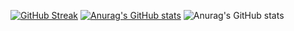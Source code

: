 [![GitHub Streak](https://streak-stats.demolab.com?user=Reem24R&theme=radical&hide_border=true)](https://git.io/streak-stats)
[![Anurag's GitHub stats](https://github-readme-stats.vercel.app/api?username=Reem24R)](https://github.com/Reem24R/github-readme-stats)
![Anurag's GitHub stats](https://github-readme-stats.vercel.app/api?username=Reem24R&show_icons=true&theme=radical)
